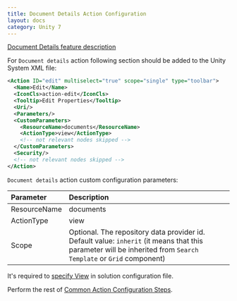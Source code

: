 ```yaml
---
title: Document Details Action Configuration
layout: docs
category: Unity 7
---
```

[Document Details feature description](../../features/document-management/document-details.md)

For `Document details` action following section should be added to the Unity System XML file:

```xml
<Action ID="edit" multiselect="true" scope="single" type="toolbar">
  <Name>Edit</Name>
  <IconCls>action-edit</IconCls>
  <Tooltip>Edit Properties</Tooltip>
  <Uri/>
  <Parameters/>
  <CustomParameters>
    <ResourceName>documents</ResourceName>
    <ActionType>view</ActionType>
    <!-- not relevant nodes skipped -->
  </CustomParameters>
  <Security/>
  <!-- not relevant nodes skipped -->
</Action>
```

`Document details` action custom configuration parameters:

| Parameter   | Description |
|:------------|:------------|
|ResourceName | documents   |
|ActionType   | view        |
|Scope        | Optional. The repository data provider id. Default value: `inherit` (it means that this parameter will be inherited from `Search Template` or `Grid` component) |

It's required to [specify View](../tags-list/views-tag.md) in solution configuration file.

Perform the rest of [Common Action Configuration Steps](../actions.md#common-actions-configuration-steps). 
